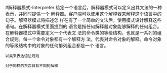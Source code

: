 #解释器模式-Interpreter
    给定一个语言后，解释器模式可以定义出其文法的一种表示，并同时提供一个
    解释器。客户端可以使用这个解释器来解释这个语言中的句子。解释器模式将描述怎
    样在有了一个简单的文法后，使用模式设计解释这些语句。在解释器模式里面提到的
    语言是指任何解释器对象能够解释的任何组合。在解释器模式中需要定义一个代表文
    法的命令类的等级结构，也就是一系列的组合规则。每一个命令对象都有一个解释方
    法，代表对命令对象的解释。命令对象的等级结构中的对象的任何排列组合都是一个
    语言。
    
    以类来表达语法规则
    
    对于同样的东西具有不同的解释





